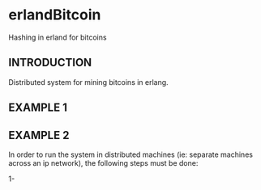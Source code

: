 # erlandBitcoin
Hashing in erland for bitcoins

## INTRODUCTION
Distributed system for mining bitcoins in erlang.

## EXAMPLE 1

## EXAMPLE 2
In order to run the system in distributed machines (ie: separate machines across an ip network), the following steps must be done:

1-
